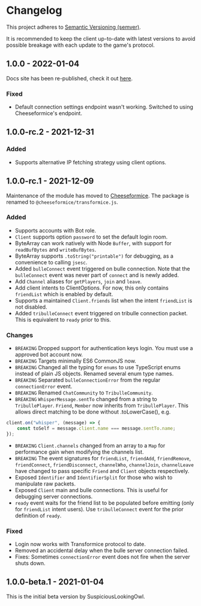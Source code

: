 # Changelog
This project adheres to [Semantic Versioning (semver)](https://semver.org/spec/v2.0.0.html).

It is recommended to keep the client up-to-date with latest versions to avoid possible breakage with each update to the game's protocol.

<!--## 1.0.1-beta.1 - Unreleased-->

## 1.0.0 - 2022-01-04
Docs site has been re-published, check it out [here](https://cheeseformice.github.io/transformice.js/).

### Fixed
- Default connection settings endpoint wasn't working. Switched to using Cheeseformice's endpoint.

## 1.0.0-rc.2 - 2021-12-31
### Added
- Supports alternative IP fetching strategy using client options.

## 1.0.0-rc.1 - 2021-12-09
Maintenance of the module has moved to [Cheeseformice](https://github.com/cheeseformice/transformice.js). The package is renamed to `@cheeseformice/transformice.js`.

### Added
- Supports accounts with Bot role.
- `Client` supports option `password` to set the default login room.
- ByteArray can work natively with Node `Buffer`, with support for `readBufBytes` and `writeBufBytes`.
- ByteArray supports `.toString("printable")` for debugging, as a convenience to calling `jsesc`.
- Added `bulleConnect` event triggered on bulle connection. Note that the `bulleConnect` event was never part of `connect` and is newly added.
- Add `Channel` aliases for `getPlayers`, `join` and `leave`.
- Add client intents to ClientOptions. For now, this only contains `friendList` which is enabled by default.
- Supports a maintained `Client.friends` list when the intent `friendList` is not disabled.
- Added `tribulleConnect` event triggered on tribulle connection packet. This is equivalent to `ready` prior to this.

### Changes
- `BREAKING` Dropped support for authentication keys login. You must use a approved bot account now.
- `BREAKING` Targets minimally ES6 CommonJS now.
- `BREAKING` Changed all the typing for `enums` to use TypeScript enums instead of plain JS objects. Renamed several enum type names.
- `BREAKING` Separated `bulleConnectionError` from the regular `connectionError` event.
- `BREAKING` Renamed `ChatCommunity` to `TribulleCommunity`.
- `BREAKING` `WhisperMessage.sentTo` changed from a string to `TribullePlayer`. `Friend`, `Member` now inherits from `TribullePlayer`. This allows direct matching to be done without .toLowerCase(), e.g.
```js
client.on("whisper", (message) => {
    const toSelf = message.client.name === message.sentTo.name;
});
```
- `BREAKING` `Client.channels` changed from an array to a `Map` for performance gain when modifying the channels list.
- `BREAKING` The event signatures for `friendList`, `friendAdd`, `friendRemove`, `friendConnect`, `friendDisconnect`, `channelWho`, `channelJoin`, `channelLeave` have changed to pass specific `Friend` and `Client` objects respectively.
- Exposed `Identifier` and `IdentifierSplit` for those who wish to manipulate raw packets.
- Exposed `Client` main and bulle connections. This is useful for debugging server connections.
- `ready` event waits for the friend list to be populated before emitting (only for `friendList` intent users). Use `tribulleConnect` event for the prior definition of `ready`.

### Fixed
- Login now works with Transformice protocol to date.
- Removed an accidental delay when the bulle server connection failed.
- Fixes: Sometimes `connectionError` event does not fire when the server shuts down.

## 1.0.0-beta.1 - 2021-01-04
This is the initial beta version by SuspiciousLookingOwl.
